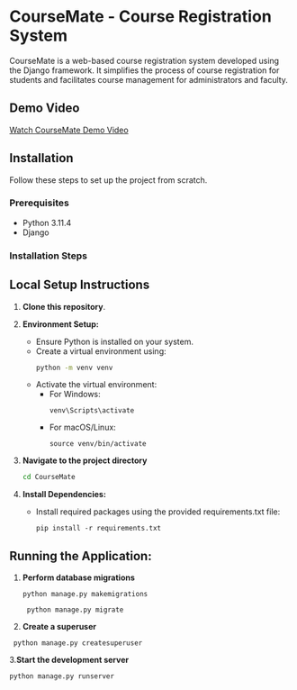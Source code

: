 # CourseMate - Course Registration System

CourseMate is a web-based course registration system developed using the Django framework. It simplifies the process of course registration for students and facilitates course management for administrators and faculty.

## Demo Video

[Watch CourseMate Demo Video](#) 

## Installation

Follow these steps to set up the project from scratch.

### Prerequisites

- Python 3.11.4
- Django


### Installation Steps

## Local Setup Instructions
1. **Clone this repository**.

2. **Environment Setup:**
   - Ensure Python is installed on your system.
   - Create a virtual environment using:
     ```bash
     python -m venv venv
     ```
   - Activate the virtual environment:
     - For Windows:
       ```
       venv\Scripts\activate
       ```
     - For macOS/Linux:
       ```
       source venv/bin/activate
       ```
3. **Navigate to the project directory**
     ```bash
     cd CourseMate
     ```
     


4. **Install Dependencies:**

   - Install required packages using the provided requirements.txt file:
     ```
     pip install -r requirements.txt
     ```
 ## Running the Application:     
  1. **Perform database migrations**
      ```
      python manage.py makemigrations
      ```
      ```
       python manage.py migrate
      ```
 2. **Create a superuser**  
```
 python manage.py createsuperuser  
``` 
3.**Start the development server**
```
python manage.py runserver
```








